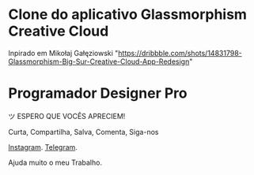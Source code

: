 # Clone do aplicativo Glassmorphism Creative Cloud

Inpirado em Mikołaj Gałęziowski
"https://dribbble.com/shots/14831798-Glassmorphism-Big-Sur-Creative-Cloud-App-Redesign"

<h1>Programador Designer Pro</h1>
ツ ESPERO QUE VOCÊS APRECIEM!

Curta, Compartilha, Salva, Comenta, Siga-nos

<a href="https://www.instagram.com/programadordesignerpro/">Instagram</a>.
<a href="https://t.me/programadordesignerpro">Telegram</a>.

Ajuda muito o meu Trabalho.
